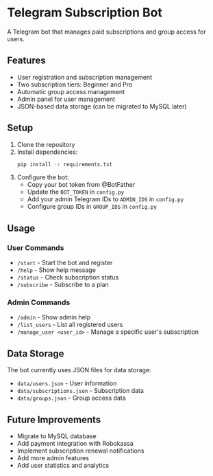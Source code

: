 # Telegram Subscription Bot

A Telegram bot that manages paid subscriptions and group access for users.

## Features

- User registration and subscription management
- Two subscription tiers: Beginner and Pro
- Automatic group access management
- Admin panel for user management
- JSON-based data storage (can be migrated to MySQL later)

## Setup

1. Clone the repository
2. Install dependencies:
   ```bash
   pip install -r requirements.txt
   ```
3. Configure the bot:
   - Copy your bot token from @BotFather
   - Update the `BOT_TOKEN` in `config.py`
   - Add your admin Telegram IDs to `ADMIN_IDS` in `config.py`
   - Configure group IDs in `GROUP_IDS` in `config.py`

## Usage

### User Commands

- `/start` - Start the bot and register
- `/help` - Show help message
- `/status` - Check subscription status
- `/subscribe` - Subscribe to a plan

### Admin Commands

- `/admin` - Show admin help
- `/list_users` - List all registered users
- `/manage_user <user_id>` - Manage a specific user's subscription

## Data Storage

The bot currently uses JSON files for data storage:
- `data/users.json` - User information
- `data/subscriptions.json` - Subscription data
- `data/groups.json` - Group access data

## Future Improvements

- Migrate to MySQL database
- Add payment integration with Robokassa
- Implement subscription renewal notifications
- Add more admin features
- Add user statistics and analytics 
